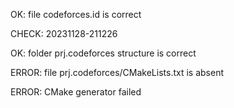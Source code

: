 OK: file codeforces.id is correct
CHECK: 20231128-211226
OK: folder prj.codeforces structure is correct
ERROR: file prj.codeforces/CMakeLists.txt is absent
ERROR: CMake generator failed
